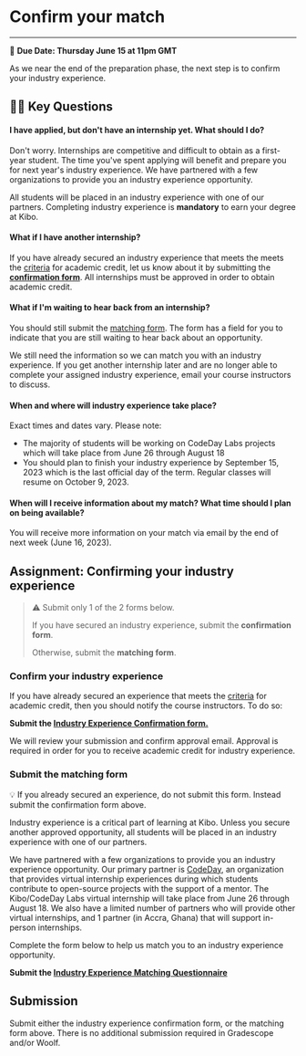 
# Confirm your match
-----

<aside>
  
  📝 **Due Date: Thursday June 15 at 11pm GMT**
 
</aside>

As we near the end of the preparation phase, the next step is to confirm your industry experience. 

## 🙋🏿 Key Questions

#### I have applied, but don't have an internship yet. What should I do?
Don't worry. Internships are competitive and difficult to obtain as a first-year student. The time you've spent applying will benefit and prepare you for next year's industry experience. We have partnered with a few organizations to provide you an industry experience opportunity. 

All students will be placed in an industry experience with one of our partners. Completing industry experience is **mandatory** to earn your degree at Kibo. 

#### What if I have another internship?
If you have already secured an industry experience that meets the meets the [criteria](https://industry-experience.vercel.app/lessons/applying/good-opportunities.html) for academic credit, let us know about it by submitting the **[confirmation form](https://forms.gle/rX74x7K8xf64wTo88)**. All internships must be approved in order to obtain academic credit. 

#### What if I'm waiting to hear back from an internship?
You should still submit the [matching form](https://forms.gle/RDk6ZZTd4dEJiGW66). The form has a field for you to indicate that you are still waiting to hear back about an opportunity.

We still need the information so we can match you with an industry experience. If you get another internship later and are no longer able to complete your assigned industry experience, email your course instructors to discuss. 

#### When and where will industry experience take place?

Exact times and dates vary. Please note:
- The majority of students will be working on CodeDay Labs projects which will take place from June 26 through August 18
- You should plan to finish your industry experience by September 15, 2023 which is the last official day of the term. Regular classes will resume on October 9, 2023.

#### When will I receive information about my match? What time should I plan on being available?
You will receive more information on your match via email by the end of next week (June 16, 2023). 

## Assignment: Confirming your industry experience

> ⚠️ Submit only 1 of the 2 forms below.
>
> If you have secured an industry experience, submit the **confirmation form**.
>
> Otherwise, submit the **matching form**.

### Confirm your industry experience

If you have already secured an experience that meets the [criteria](https://industry-experience.vercel.app/lessons/applying/good-opportunities.html) for academic credit, then you should notify the course instructors. To do so:

**Submit the <a href="https://forms.gle/HHMMGzSG4ZoiN2dh8" target="_blank">Industry Experience Confirmation form.</a>**

We will review your submission and confirm approval email. Approval is required in order for you to receive academic credit for industry experience. 

### Submit the matching form
<aside>

  💡 If you already secured an experience, do not submit this form. Instead submit the confirmation form above.

</aside>

Industry experience is a critical part of learning at Kibo. Unless you secure another approved opportunity, all students will be placed in an industry experience with one of our partners. 

We have partnered with a few organizations to provide you an industry experience opportunity. Our primary partner is <a href="https://labs.codeday.org/" target="_blank">CodeDay</a>, an organization that provides virtual internship experiences during which students contribute to open-source projects with the support of a mentor. The Kibo/CodeDay Labs virtual internship will take place from June 26 through August 18. We also have a limited number of partners who will provide other virtual internships, and 1 partner (in Accra, Ghana) that will support in-person internships. 

Complete the form below to help us match you to an industry experience opportunity. 

**Submit the <a href="https://forms.gle/RDk6ZZTd4dEJiGW66" target="_blank">Industry Experience Matching Questionnaire</a>**

## Submission

Submit either the industry experience confirmation form, or the matching form above. There is no additional submission required in Gradescope and/or Woolf. 

